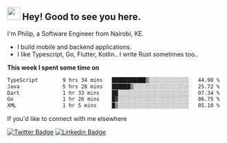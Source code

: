 <h2><img src="https://slackmojis.com/emojis/3643-cool-doge/download" width="30"/> Hey! Good to see you here.</h2>

<p>I'm Philip, a Software Engineer from Nairobi, KE. 

- I build mobile and backend applications.
- I like Typescript, Go, Flutter, Kotlin.. I write Rust sometimes too..</p>

**This week I spent some time on**
<!--START_SECTION:waka-->

```txt
TypeScript        9 hrs 34 mins   ███████████▒░░░░░░░░░░░░░   44.98 %
Java              5 hrs 28 mins   ██████▒░░░░░░░░░░░░░░░░░░   25.72 %
Dart              1 hr 33 mins    ██░░░░░░░░░░░░░░░░░░░░░░░   07.34 %
Go                1 hr 26 mins    █▓░░░░░░░░░░░░░░░░░░░░░░░   06.75 %
XML               1 hr 5 mins     █▒░░░░░░░░░░░░░░░░░░░░░░░   05.10 %
```

<!--END_SECTION:waka-->

If you'd like to connect with me elsewhere

[![Twitter Badge](https://img.shields.io/badge/-Twitter-1ca0f1?style=flat-square&labelColor=1ca0f1&logo=twitter&logoColor=white&link=https://twitter.com/_diogorodrigues)](https://twitter.com/kimathiphil)  [![Linkedin Badge](https://img.shields.io/badge/-LinkedIn-blue?style=flat-square&logo=Linkedin&logoColor=white&link=https://www.linkedin.com/in/philip-kimathi-2604a9114/)](https://www.linkedin.com/in/philip-kimathi-2604a9114/)
